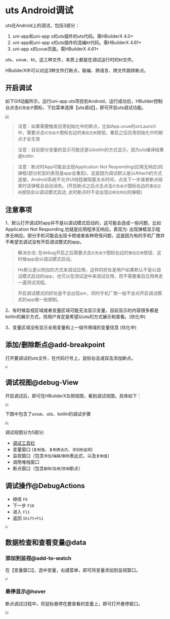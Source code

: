 # uts Android调试

uts在Android上的调试，包括3部分：
1. uni-app和uni-app x的uts插件的uts代码。需HBuilderX 4.0+ 
1. uni-app和uni-app x的uts插件的混编kt代码。需HBuilderX 4.61+ 
3. uni-app x的uvue页面。需HBuilderX 4.61+

uts、uvue、kt，这三种文件，本质上都是在调试运行时的kt文件。

HBuilderX中可以对这3种文件打断点，联编、跨语言、跨文件跳转断点。

## 开启调试

如下Gif动画所示，运行uni-app uts项目到Android，运行成功后，HBuilder控制台点击`红色虫子`图标，下拉菜单选择【uts调试】，即可开启uts调试功能。

<img src="https://qiniu-web-assets.dcloud.net.cn/unidoc/zh/uts-android.gif" style="zoom: 72%;" />

> 注意：如果需要触发应用初始化中的断点，比如App.uvue的onLaunch中，需要点击`红色虫子`图标右边的`重启应用`按钮，重启之后应用初始化中的断点才会生效

> 注意：目前部分变量的显示可能还是以kotlin的方式显示，因为uts编译结果是kotlin

> 注意：断点时App可能会出现Application Not Responding(应用无响应)的弹框(部分机型的表现是app会重启)，这是因为调试默认是以Attach的方式连接，Android系统不允许UI线程被阻塞太长时间，点击下一步或者断点结束时该弹框会自动消失。(开启断点之后点击点击`红色虫子`图标右边的`重启应用`按钮会以调试模式启动, 此时断点时不会出现`应用无响应`的弹框)

## 注意事项

1、默认打开调试时app并不是以调试模式启动的，这可能会造成一些问题，比如Application Not Responding,也就是应用程序无响应。表现为: 出现弹框显示程序无响应。部分手机可能会出现卡顿或者各种奇怪问题，这是因为有的手机厂商并不希望去调试没有开启调试模式的app。

> 解决办法:  在debug开启之后需要点击`红色虫子`图标右边的`重启应用`按钮，这时候app会以调试模式启动。

> Hx默认是以附加的方式来调试应用，这样的好处是用户如果默认不是以调试模式启动的app，也可以在测试途中来调试应用，而不需要重启应用再走一遍测试流程。

> 开启调试模式的好处是不会出现anr，同时手机厂商一般不会对开启调试模式的app做一些限制。

2、有时候监视区域或者变量区域可能无法显示变量，目前显示的内容很多都是kotlin的展示方式，但用户肯定是希望以uts的方式展示和查看。(优化中)

3、变量区域没有显示全局变量和上一级作用域的变量信息 (优化中)


## 添加/删除断点@add-breakpoint

打开要调试的uts文件，在代码行号上，鼠标右击或双击添加断点。

<img src="https://qiniu-web-assets.dcloud.net.cn/unidoc/zh/uts-add-breakpoint.png" style="zoom: 50%;" />

## 调试视图@debug-View

开启调试后，即可在HBuilderX左侧视图，看到调试视图，具体如下：

<img src="https://qiniu-web-assets.dcloud.net.cn/unidoc/zh/uts-debug-view.jpg" style="zoom: 60%;" />

下图中包含了uvue、uts、kotlin的调试步骤

<img src="https://web-ext-storage.dcloud.net.cn/hx/debug/android-debug.gif" style="zoom: 60%;" />

调试视图分为5部分:

- [调试工具栏](#debugactions)
- 变量窗口 (`复制值`、`复制表达式`、`添加到监视`)
- 监视窗口（包含`添加`/`编辑`/`删除`表达式，以及`复制值`）
- 调用堆栈窗口
- 断点窗口（包含`删除`/`启用`/`禁用`断点）

## 调试操作@DebugActions

- 继续 `F8`
- 下一步 `F10`
- 进入 `F11`
- 返回 `Shift+F11`

<img src="https://qiniu-web-assets.dcloud.net.cn/unidoc/zh/uts-debug-action.jpg" style="zoom: 50%;" />

## 数据检查和查看变量@data

### 添加到监视@add-to-watch

在【变量窗口】，选中变量，右键菜单，即可将变量添加到监视窗口。

<img src="https://qiniu-web-assets.dcloud.net.cn/unidoc/zh/uts-add_to_monitor.png" style="zoom: 50%;" />

### 悬停显示@hover

断点调试过程中，将鼠标悬停在要查看的变量上，即可打开悬停窗口。

<img src="https://qiniu-web-assets.dcloud.net.cn/unidoc/zh/uts-hovering_window.jpg" style="zoom: 60%;" />
